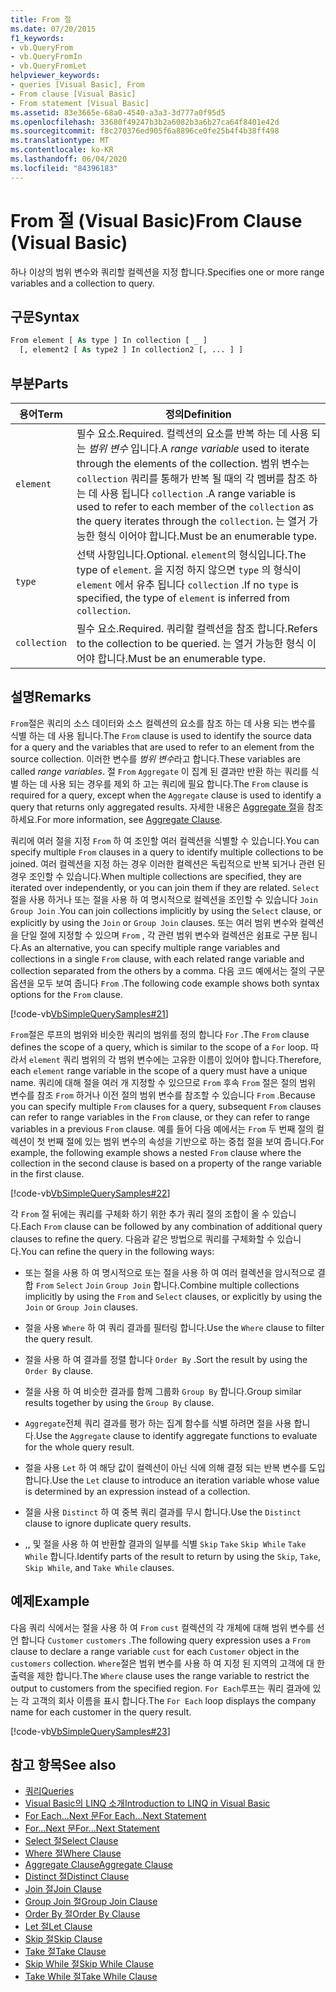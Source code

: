 ```yaml
---
title: From 절
ms.date: 07/20/2015
f1_keywords:
- vb.QueryFrom
- vb.QueryFromIn
- vb.QueryFromLet
helpviewer_keywords:
- queries [Visual Basic], From
- From clause [Visual Basic]
- From statement [Visual Basic]
ms.assetid: 83e3665e-68a0-4540-a3a3-3d777a0f95d5
ms.openlocfilehash: 33680f49247b3b2a6082b3a6b27ca64f8401e42d
ms.sourcegitcommit: f8c270376ed905f6a8896ce0fe25b4f4b38ff498
ms.translationtype: MT
ms.contentlocale: ko-KR
ms.lasthandoff: 06/04/2020
ms.locfileid: "84396183"
---
```

# <a name="from-clause-visual-basic"></a><span data-ttu-id="05a6e-102">From 절 (Visual Basic)</span><span class="sxs-lookup"><span data-stu-id="05a6e-102">From Clause (Visual Basic)</span></span>
<span data-ttu-id="05a6e-103">하나 이상의 범위 변수와 쿼리할 컬렉션을 지정 합니다.</span><span class="sxs-lookup"><span data-stu-id="05a6e-103">Specifies one or more range variables and a collection to query.</span></span>  
  
## <a name="syntax"></a><span data-ttu-id="05a6e-104">구문</span><span class="sxs-lookup"><span data-stu-id="05a6e-104">Syntax</span></span>  
  
```vb  
From element [ As type ] In collection [ _ ]  
  [, element2 [ As type2 ] In collection2 [, ... ] ]  
```  
  
## <a name="parts"></a><span data-ttu-id="05a6e-105">부분</span><span class="sxs-lookup"><span data-stu-id="05a6e-105">Parts</span></span>  
  
|<span data-ttu-id="05a6e-106">용어</span><span class="sxs-lookup"><span data-stu-id="05a6e-106">Term</span></span>|<span data-ttu-id="05a6e-107">정의</span><span class="sxs-lookup"><span data-stu-id="05a6e-107">Definition</span></span>|  
|---|---|  
|`element`|<span data-ttu-id="05a6e-108">필수 요소.</span><span class="sxs-lookup"><span data-stu-id="05a6e-108">Required.</span></span> <span data-ttu-id="05a6e-109">컬렉션의 요소를 반복 하는 데 사용 되는 *범위 변수* 입니다.</span><span class="sxs-lookup"><span data-stu-id="05a6e-109">A *range variable* used to iterate through the elements of the collection.</span></span> <span data-ttu-id="05a6e-110">범위 변수는 `collection` 쿼리를 통해가 반복 될 때의 각 멤버를 참조 하는 데 사용 됩니다 `collection` .</span><span class="sxs-lookup"><span data-stu-id="05a6e-110">A range variable is used to refer to each member of the `collection` as the query iterates through the `collection`.</span></span> <span data-ttu-id="05a6e-111">는 열거 가능한 형식 이어야 합니다.</span><span class="sxs-lookup"><span data-stu-id="05a6e-111">Must be an enumerable type.</span></span>|  
|`type`|<span data-ttu-id="05a6e-112">선택 사항입니다.</span><span class="sxs-lookup"><span data-stu-id="05a6e-112">Optional.</span></span> <span data-ttu-id="05a6e-113">`element`의 형식입니다.</span><span class="sxs-lookup"><span data-stu-id="05a6e-113">The type of `element`.</span></span> <span data-ttu-id="05a6e-114">을 지정 하지 않으면 `type` 의 형식이 `element` 에서 유추 됩니다 `collection` .</span><span class="sxs-lookup"><span data-stu-id="05a6e-114">If no `type` is specified, the type of `element` is inferred from `collection`.</span></span>|  
|`collection`|<span data-ttu-id="05a6e-115">필수 요소.</span><span class="sxs-lookup"><span data-stu-id="05a6e-115">Required.</span></span> <span data-ttu-id="05a6e-116">쿼리할 컬렉션을 참조 합니다.</span><span class="sxs-lookup"><span data-stu-id="05a6e-116">Refers to the collection to be queried.</span></span> <span data-ttu-id="05a6e-117">는 열거 가능한 형식 이어야 합니다.</span><span class="sxs-lookup"><span data-stu-id="05a6e-117">Must be an enumerable type.</span></span>|  
  
## <a name="remarks"></a><span data-ttu-id="05a6e-118">설명</span><span class="sxs-lookup"><span data-stu-id="05a6e-118">Remarks</span></span>  
 <span data-ttu-id="05a6e-119">`From`절은 쿼리의 소스 데이터와 소스 컬렉션의 요소를 참조 하는 데 사용 되는 변수를 식별 하는 데 사용 됩니다.</span><span class="sxs-lookup"><span data-stu-id="05a6e-119">The `From` clause is used to identify the source data for a query and the variables that are used to refer to an element from the source collection.</span></span> <span data-ttu-id="05a6e-120">이러한 변수를 *범위 변수*라고 합니다.</span><span class="sxs-lookup"><span data-stu-id="05a6e-120">These variables are called *range variables*.</span></span> <span data-ttu-id="05a6e-121">절 `From` `Aggregate` 이 집계 된 결과만 반환 하는 쿼리를 식별 하는 데 사용 되는 경우를 제외 하 고는 쿼리에 필요 합니다.</span><span class="sxs-lookup"><span data-stu-id="05a6e-121">The `From` clause is required for a query, except when the `Aggregate` clause is used to identify a query that returns only aggregated results.</span></span> <span data-ttu-id="05a6e-122">자세한 내용은 [Aggregate 절](aggregate-clause.md)을 참조 하세요.</span><span class="sxs-lookup"><span data-stu-id="05a6e-122">For more information, see [Aggregate Clause](aggregate-clause.md).</span></span>  
  
 <span data-ttu-id="05a6e-123">쿼리에 여러 절을 지정 `From` 하 여 조인할 여러 컬렉션을 식별할 수 있습니다.</span><span class="sxs-lookup"><span data-stu-id="05a6e-123">You can specify multiple `From` clauses in a query to identify multiple collections to be joined.</span></span> <span data-ttu-id="05a6e-124">여러 컬렉션을 지정 하는 경우 이러한 컬렉션은 독립적으로 반복 되거나 관련 된 경우 조인할 수 있습니다.</span><span class="sxs-lookup"><span data-stu-id="05a6e-124">When multiple collections are specified, they are iterated over independently, or you can join them if they are related.</span></span> <span data-ttu-id="05a6e-125">`Select`절을 사용 하거나 또는 절을 사용 하 여 명시적으로 컬렉션을 조인할 수 있습니다 `Join` `Group Join` .</span><span class="sxs-lookup"><span data-stu-id="05a6e-125">You can join collections implicitly by using the `Select` clause, or explicitly by using the `Join` or `Group Join` clauses.</span></span> <span data-ttu-id="05a6e-126">또는 여러 범위 변수와 컬렉션을 단일 절에 지정할 수 있으며 `From` , 각 관련 범위 변수와 컬렉션은 쉼표로 구분 됩니다.</span><span class="sxs-lookup"><span data-stu-id="05a6e-126">As an alternative, you can specify multiple range variables and collections in a single `From` clause, with each related range variable and collection separated from the others by a comma.</span></span> <span data-ttu-id="05a6e-127">다음 코드 예에서는 절의 구문 옵션을 모두 보여 줍니다 `From` .</span><span class="sxs-lookup"><span data-stu-id="05a6e-127">The following code example shows both syntax options for the `From` clause.</span></span>  
  
 [!code-vb[VbSimpleQuerySamples#21](~/samples/snippets/visualbasic/VS_Snippets_VBCSharp/VbSimpleQuerySamples/VB/QuerySamples1.vb#21)]  
  
 <span data-ttu-id="05a6e-128">`From`절은 루프의 범위와 비슷한 쿼리의 범위를 정의 합니다 `For` .</span><span class="sxs-lookup"><span data-stu-id="05a6e-128">The `From` clause defines the scope of a query, which is similar to the scope of a `For` loop.</span></span> <span data-ttu-id="05a6e-129">따라서 `element` 쿼리 범위의 각 범위 변수에는 고유한 이름이 있어야 합니다.</span><span class="sxs-lookup"><span data-stu-id="05a6e-129">Therefore, each `element` range variable in the scope of a query must have a unique name.</span></span> <span data-ttu-id="05a6e-130">쿼리에 대해 절을 여러 개 지정할 수 있으므로 `From` 후속 `From` 절은 절의 범위 변수를 참조 `From` 하거나 이전 절의 범위 변수를 참조할 수 있습니다 `From` .</span><span class="sxs-lookup"><span data-stu-id="05a6e-130">Because you can specify multiple `From` clauses for a query, subsequent `From` clauses can refer to range variables in the `From` clause, or they can refer to range variables in a previous `From` clause.</span></span> <span data-ttu-id="05a6e-131">예를 들어 다음 예에서는 `From` 두 번째 절의 컬렉션이 첫 번째 절에 있는 범위 변수의 속성을 기반으로 하는 중첩 절을 보여 줍니다.</span><span class="sxs-lookup"><span data-stu-id="05a6e-131">For example, the following example shows a nested `From` clause where the collection in the second clause is based on a property of the range variable in the first clause.</span></span>  
  
 [!code-vb[VbSimpleQuerySamples#22](~/samples/snippets/visualbasic/VS_Snippets_VBCSharp/VbSimpleQuerySamples/VB/QuerySamples1.vb#22)]  
  
 <span data-ttu-id="05a6e-132">각 `From` 절 뒤에는 쿼리를 구체화 하기 위한 추가 쿼리 절의 조합이 올 수 있습니다.</span><span class="sxs-lookup"><span data-stu-id="05a6e-132">Each `From` clause can be followed by any combination of additional query clauses to refine the query.</span></span> <span data-ttu-id="05a6e-133">다음과 같은 방법으로 쿼리를 구체화할 수 있습니다.</span><span class="sxs-lookup"><span data-stu-id="05a6e-133">You can refine the query in the following ways:</span></span>  
  
- <span data-ttu-id="05a6e-134">또는 절을 사용 하 여 명시적으로 또는 절을 사용 하 여 여러 컬렉션을 암시적으로 결합 `From` `Select` `Join` `Group Join` 합니다.</span><span class="sxs-lookup"><span data-stu-id="05a6e-134">Combine multiple collections implicitly by using the `From` and `Select` clauses, or explicitly by using the `Join` or `Group Join` clauses.</span></span>  
  
- <span data-ttu-id="05a6e-135">절을 사용 `Where` 하 여 쿼리 결과를 필터링 합니다.</span><span class="sxs-lookup"><span data-stu-id="05a6e-135">Use the `Where` clause to filter the query result.</span></span>  
  
- <span data-ttu-id="05a6e-136">절을 사용 하 여 결과를 정렬 합니다 `Order By` .</span><span class="sxs-lookup"><span data-stu-id="05a6e-136">Sort the result by using the `Order By` clause.</span></span>  
  
- <span data-ttu-id="05a6e-137">절을 사용 하 여 비슷한 결과를 함께 그룹화 `Group By` 합니다.</span><span class="sxs-lookup"><span data-stu-id="05a6e-137">Group similar results together by using the `Group By` clause.</span></span>  
  
- <span data-ttu-id="05a6e-138">`Aggregate`전체 쿼리 결과를 평가 하는 집계 함수를 식별 하려면 절을 사용 합니다.</span><span class="sxs-lookup"><span data-stu-id="05a6e-138">Use the `Aggregate` clause to identify aggregate functions to evaluate for the whole query result.</span></span>  
  
- <span data-ttu-id="05a6e-139">절을 사용 `Let` 하 여 해당 값이 컬렉션이 아닌 식에 의해 결정 되는 반복 변수를 도입 합니다.</span><span class="sxs-lookup"><span data-stu-id="05a6e-139">Use the `Let` clause to introduce an iteration variable whose value is determined by an expression instead of a collection.</span></span>  
  
- <span data-ttu-id="05a6e-140">절을 사용 `Distinct` 하 여 중복 쿼리 결과를 무시 합니다.</span><span class="sxs-lookup"><span data-stu-id="05a6e-140">Use the `Distinct` clause to ignore duplicate query results.</span></span>  
  
- <span data-ttu-id="05a6e-141">,, 및 절을 사용 하 여 반환할 결과의 일부를 식별 `Skip` `Take` `Skip While` `Take While` 합니다.</span><span class="sxs-lookup"><span data-stu-id="05a6e-141">Identify parts of the result to return by using the `Skip`, `Take`, `Skip While`, and `Take While` clauses.</span></span>  
  
## <a name="example"></a><span data-ttu-id="05a6e-142">예제</span><span class="sxs-lookup"><span data-stu-id="05a6e-142">Example</span></span>  
 <span data-ttu-id="05a6e-143">다음 쿼리 식에서는 절을 사용 하 여 `From` `cust` 컬렉션의 각 개체에 대해 범위 변수를 선언 합니다 `Customer` `customers` .</span><span class="sxs-lookup"><span data-stu-id="05a6e-143">The following query expression uses a `From` clause to declare a range variable `cust` for each `Customer` object in the `customers` collection.</span></span> <span data-ttu-id="05a6e-144">`Where`절은 범위 변수를 사용 하 여 지정 된 지역의 고객에 대 한 출력을 제한 합니다.</span><span class="sxs-lookup"><span data-stu-id="05a6e-144">The `Where` clause uses the range variable to restrict the output to customers from the specified region.</span></span> <span data-ttu-id="05a6e-145">`For Each`루프는 쿼리 결과에 있는 각 고객의 회사 이름을 표시 합니다.</span><span class="sxs-lookup"><span data-stu-id="05a6e-145">The `For Each` loop displays the company name for each customer in the query result.</span></span>  
  
 [!code-vb[VbSimpleQuerySamples#23](~/samples/snippets/visualbasic/VS_Snippets_VBCSharp/VbSimpleQuerySamples/VB/QuerySamples1.vb#23)]  
  
## <a name="see-also"></a><span data-ttu-id="05a6e-146">참고 항목</span><span class="sxs-lookup"><span data-stu-id="05a6e-146">See also</span></span>

- [<span data-ttu-id="05a6e-147">쿼리</span><span class="sxs-lookup"><span data-stu-id="05a6e-147">Queries</span></span>](index.md)
- [<span data-ttu-id="05a6e-148">Visual Basic의 LINQ 소개</span><span class="sxs-lookup"><span data-stu-id="05a6e-148">Introduction to LINQ in Visual Basic</span></span>](../../programming-guide/language-features/linq/introduction-to-linq.md)
- [<span data-ttu-id="05a6e-149">For Each...Next 문</span><span class="sxs-lookup"><span data-stu-id="05a6e-149">For Each...Next Statement</span></span>](../statements/for-each-next-statement.md)
- [<span data-ttu-id="05a6e-150">For...Next 문</span><span class="sxs-lookup"><span data-stu-id="05a6e-150">For...Next Statement</span></span>](../statements/for-next-statement.md)
- [<span data-ttu-id="05a6e-151">Select 절</span><span class="sxs-lookup"><span data-stu-id="05a6e-151">Select Clause</span></span>](select-clause.md)
- [<span data-ttu-id="05a6e-152">Where 절</span><span class="sxs-lookup"><span data-stu-id="05a6e-152">Where Clause</span></span>](where-clause.md)
- [<span data-ttu-id="05a6e-153">Aggregate Clause</span><span class="sxs-lookup"><span data-stu-id="05a6e-153">Aggregate Clause</span></span>](aggregate-clause.md)
- [<span data-ttu-id="05a6e-154">Distinct 절</span><span class="sxs-lookup"><span data-stu-id="05a6e-154">Distinct Clause</span></span>](distinct-clause.md)
- [<span data-ttu-id="05a6e-155">Join 절</span><span class="sxs-lookup"><span data-stu-id="05a6e-155">Join Clause</span></span>](join-clause.md)
- [<span data-ttu-id="05a6e-156">Group Join 절</span><span class="sxs-lookup"><span data-stu-id="05a6e-156">Group Join Clause</span></span>](group-join-clause.md)
- [<span data-ttu-id="05a6e-157">Order By 절</span><span class="sxs-lookup"><span data-stu-id="05a6e-157">Order By Clause</span></span>](order-by-clause.md)
- [<span data-ttu-id="05a6e-158">Let 절</span><span class="sxs-lookup"><span data-stu-id="05a6e-158">Let Clause</span></span>](let-clause.md)
- [<span data-ttu-id="05a6e-159">Skip 절</span><span class="sxs-lookup"><span data-stu-id="05a6e-159">Skip Clause</span></span>](skip-clause.md)
- [<span data-ttu-id="05a6e-160">Take 절</span><span class="sxs-lookup"><span data-stu-id="05a6e-160">Take Clause</span></span>](take-clause.md)
- [<span data-ttu-id="05a6e-161">Skip While 절</span><span class="sxs-lookup"><span data-stu-id="05a6e-161">Skip While Clause</span></span>](skip-while-clause.md)
- [<span data-ttu-id="05a6e-162">Take While 절</span><span class="sxs-lookup"><span data-stu-id="05a6e-162">Take While Clause</span></span>](take-while-clause.md)
